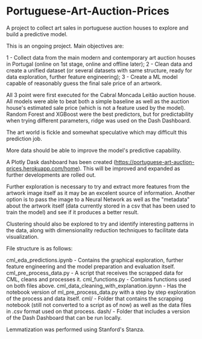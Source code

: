 # Portuguese-Art-Auction-Prices

A project to collect art sales in portuguese auction houses to explore and build a predictive model.

This is an ongoing project. Main objectives are:

1 - Collect data from the main modern and contemporary art auction houses in Portugal (online on 1st stage, online and offline later); 2 - Clean data and create a unified dataset (or several datasets with same structure, ready for data exploration, further feature engineering); 3 - Create a ML model capable of reasonably guess the final sale price of an artwork.

All 3 point were first executed for the Cabral Moncada Leitão auction house. All models were able to beat both a simple baseline as well as the auction house's estimated sale price (which is not a feature used by the model). Random Forest and XGBoost were the best predictors, but for predictability when trying different parameters, ridge was used on the Dash Dashboard.

The art world is fickle and somewhat speculative which may difficult this prediction job.

More data should be able to improve the model's predictive capability.

A Plotly Dask dashboard has been created (https://portuguese-art-auction-prices.herokuapp.com/home). This will be improved and expanded as further developments are rolled out.

Further exploration is necessary to try and extract more features from the artwork image itself as it may be an excelent source of information. Another option is to pass the image to a Neural Network as well as the "metadata" about the artwork itself (data currently stored in a csv that has been used to train the model) and see if it produces a better result.

Clustering should also be explored to try and identify interesting patterns in the data, along with dimensionality reduction techniques to facilitate data visualization.

File structure is as follows:

cml_eda_predictions.ipynb - Contains the graphical exploration, further feature engineering and the model preparation and evaluation itself. cml_pre_process_data.py - A script that receives the scrapped data for CML, cleans and processes it. cml_functions.py - Contains functions used on both files above. cml_data_cleaning_with_explanation.ipynn - Has the notebook version of ml_pre_process_data.py with a step by step exploration of the process and data itself. cml/ - Folder that contains the scrapping notebook (still not converted to a script as of now) as well as the data files in .csv format used on that process. dash/ - Folder that includes a version of the Dash Dashboard that can be run locally.

Lemmatization was performed using Stanford's Stanza.